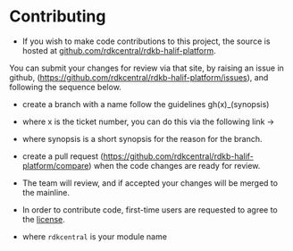 # Contributing

- If you wish to make code contributions to this project, the source is hosted at [github.com/rdkcentral/rdkb-halif-platform](https://github.com/rdkcentral/rdkb-halif-platform).

You can submit your changes for review via that site, by raising an issue in github, (https://github.com/rdkcentral/rdkb-halif-platform/issues), and following the sequence below.

- create a branch with a name follow the guidelines gh(x)_(synopsis)
- where x is the ticket number, you can do this via the following link -> 
- where synopsis is a short synopsis for the reason for the branch.
- create a pull request (https://github.com/rdkcentral/rdkb-halif-platform/compare) when the code changes are ready for review.
- The team will review, and if accepted your changes will be merged to the mainline.

- In order to contribute code, first-time users are requested to agree to the [license](https://wiki.rdkcentral.com/signup.action).

- where `rdkcentral` is your module name
